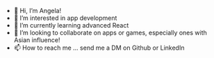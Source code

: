 - 👋 Hi, I’m Angela!
- 👀 I’m interested in app development
- 🌱 I’m currently learning advanced React
- 💞️ I’m looking to collaborate on apps or games, especially ones with Asian influence!
- 📫 How to reach me ... send me a DM on Github or LinkedIn

<!---
valanex/valanex is a ✨ special ✨ repository because its `README.md` (this file) appears on your GitHub profile.
You can click the Preview link to take a look at your changes.
--->

